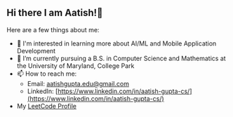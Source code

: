 ## Hi there I am Aatish!👋

Here are a few things about me:

- 🔭 I'm interested in learning more about AI/ML and Mobile Application Development
- 🌱 I’m currently pursuing a B.S. in Computer Science and Mathematics at the University of Maryland, College Park
- 📫 How to reach me:  
   - Email: [aatishgupta.edu@gmail.com](mailto:aatishgupta.edu@gmail.com)  
   - LinkedIn: [https://www.linkedin.com/in/aatish-gupta-cs/](https://www.linkedin.com/in/aatish-gupta-cs/)
- My [LeetCode Profile](https://leetcode.com/u/aatishgupta25/)
